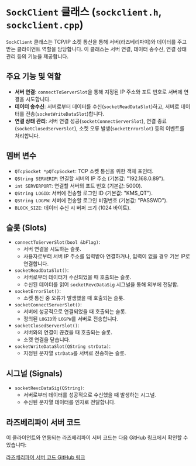 # `SockClient` 클래스 (`sockclient.h`, `sockclient.cpp`)

`SockClient` 클래스는 TCP/IP 소켓 통신을 통해 서버(라즈베리파이)와 데이터를 주고받는 클라이언트 역할을 담당합니다. 이 클래스는 서버 연결, 데이터 송수신, 연결 상태 관리 등의 기능을 제공합니다.

## 주요 기능 및 역할

-   **서버 연결**: `connectToServerSlot`을 통해 지정된 IP 주소와 포트 번호로 서버에 연결을 시도합니다.
-   **데이터 송수신**: 서버로부터 데이터를 수신(`socketReadDataSlot`)하고, 서버로 데이터를 전송(`socketWriteDataSlot`)합니다.
-   **연결 상태 관리**: 서버 연결 성공(`socketConnectServerSlot`), 연결 종료(`socketClosedServerSlot`), 소켓 오류 발생(`socketErrorSlot`) 등의 이벤트를 처리합니다.

## 멤버 변수

-   `QTcpSocket *pQTcpSocket`: TCP 소켓 통신을 위한 객체 포인터.
-   `QString SERVERIP`: 연결할 서버의 IP 주소 (기본값: "192.168.0.89").
-   `int SERVERPORT`: 연결할 서버의 포트 번호 (기본값: 5000).
-   `QString LOGID`: 서버에 전송할 로그인 ID (기본값: "KMS_QT").
-   `QString LOGPW`: 서버에 전송할 로그인 비밀번호 (기본값: "PASSWD").
-   `BLOCK_SIZE`: 데이터 수신 시 버퍼 크기 (1024 바이트).

## 슬롯 (Slots)

-   `connectToServerSlot(bool &bFlag)`:
    -   서버 연결을 시도하는 슬롯.
    -   사용자로부터 서버 IP 주소를 입력받아 연결하거나, 입력이 없을 경우 기본 IP로 연결합니다.
-   `socketReadDataSlot()`:
    -   서버로부터 데이터가 수신되었을 때 호출되는 슬롯.
    -   수신된 데이터를 읽어 `socketRevcDataSig` 시그널을 통해 외부에 전달함.
-   `socketErrorSlot()`:
    -   소켓 통신 중 오류가 발생했을 때 호출되는 슬롯.
-   `socketConnectServerSlot()`:
    -   서버에 성공적으로 연결되었을 때 호출되는 슬롯.
    -   정의된 `LOGID`와 `LOGPW`를 서버로 전송합니다.
-   `socketClosedServerSlot()`:
    -   서버와의 연결이 끊겼을 때 호출되는 슬롯.
    -   소켓 연결을 닫습니다.
-   `socketWriteDataSlot(QString strData)`:
    -   지정된 문자열 `strData`를 서버로 전송하는 슬롯.

## 시그널 (Signals)

-   `socketRevcDataSig(QString)`:
    -   서버로부터 데이터를 성공적으로 수신했을 때 발생하는 시그널.
    -   수신된 문자열 데이터를 인자로 전달합니다.

## 라즈베리파이 서버 코드

이 클라이언트와 연동되는 라즈베리파이 서버 코드는 다음 GitHub 링크에서 확인할 수 있습니다:

[라즈베리파이 서버 코드 GitHub 링크](YOUR_RASPBERRY_PI_SERVER_CODE_GITHUB_LINK_HERE)
